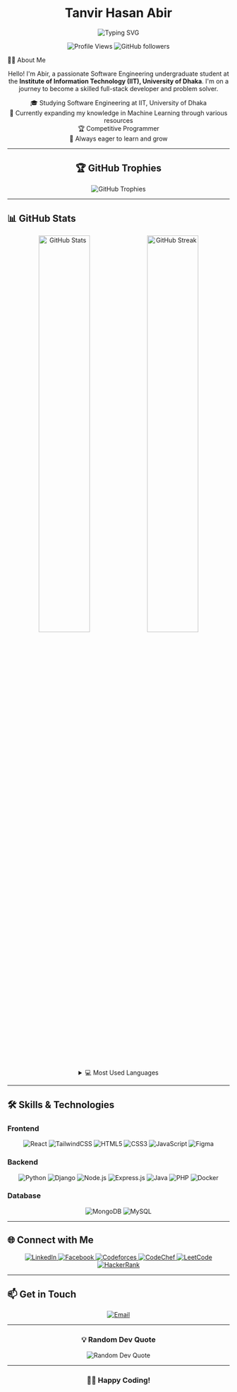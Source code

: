 <h1 align="center">Tanvir Hasan Abir</h1>
<p align="center">
  <img src="https://readme-typing-svg.herokuapp.com?font=Fira+Code&size=22&duration=3000&pause=1000&color=36BCF7&center=true&vCenter=true&width=435&lines=Full+Stack+Developer;Software+Engineering+Student;Competitive+Programmer;" alt="Typing SVG" />
</p>
<p align="center">
  <img src="https://komarev.com/ghpvc/?username=thabir303&label=Profile%20views&color=0e75b6&style=flat" alt="Profile Views" />
  <img src="https://img.shields.io/github/followers/thabir303?label=Followers&style=social" alt="GitHub followers" />
</p>

👨‍💻 About Me
<p align="center">
  Hello! I'm Abir, a passionate Software Engineering undergraduate student at the <strong>Institute of Information Technology (IIT), University of Dhaka</strong>.  I'm on a journey to become a skilled full-stack developer and problem solver.
</p>
<p align="center">
  🎓 Studying Software Engineering at IIT, University of Dhaka<br>
  🤖 Currently expanding my knowledge in Machine Learning through various resources<br>
  🏆 Competitive Programmer<br>
  🌱 Always eager to learn and grow
</p>

---

<h2 align="center">🏆 GitHub Trophies</h2>

<p align="center">
  <img src="https://github-profile-trophy.vercel.app/?username=thabir303&theme=algolia&no-frame=true&no-bg=true&margin-w=4&column=7" alt="GitHub Trophies" />
</p>

---

## 📊 GitHub Stats

<p align="center">
  <img width="48%" src="https://github-readme-stats.vercel.app/api?username=thabir303&show_icons=true&theme=algolia" alt="GitHub Stats" />
  <img width="48%" src="https://github-readme-streak-stats.herokuapp.com/?user=thabir303&theme=algolia" alt="GitHub Streak" />
</p>

<details>
  <summary align="center">💻 Most Used Languages</summary>
  <p align="center">
    <img src="https://github-readme-stats.vercel.app/api/top-langs/?username=thabir303&layout=compact&theme=algolia" alt="Top Languages" />
  </p>
</details>

---

## 🛠️ Skills & Technologies

### Frontend
<p align="center">
  <img src="https://img.shields.io/badge/react-%2320232a.svg?style=for-the-badge&logo=react&logoColor=%2361DAFB" alt="React" />
  <img src="https://img.shields.io/badge/tailwindcss-%2338B2AC.svg?style=for-the-badge&logo=tailwind-css&logoColor=white" alt="TailwindCSS" />
  <img src="https://img.shields.io/badge/html5-%23E34F26.svg?style=for-the-badge&logo=html5&logoColor=white" alt="HTML5" />
  <img src="https://img.shields.io/badge/css3-%231572B6.svg?style=for-the-badge&logo=css3&logoColor=white" alt="CSS3" />
  <img src="https://img.shields.io/badge/javascript-%23323330.svg?style=for-the-badge&logo=javascript&logoColor=%23F7DF1E" alt="JavaScript" />
  <img src="https://img.shields.io/badge/figma-%23F24E1E.svg?style=for-the-badge&logo=figma&logoColor=white" alt="Figma" />
</p>

### Backend
<p align="center">
  <img src="https://img.shields.io/badge/python-3670A0?style=for-the-badge&logo=python&logoColor=ffdd54" alt="Python" />
  <img src="https://img.shields.io/badge/django-%23092E20.svg?style=for-the-badge&logo=django&logoColor=white" alt="Django" />
  <img src="https://img.shields.io/badge/node.js-6DA55F?style=for-the-badge&logo=node.js&logoColor=white" alt="Node.js" />
  <img src="https://img.shields.io/badge/express.js-%23404d59.svg?style=for-the-badge&logo=express&logoColor=%2361DAFB" alt="Express.js" />
  <img src="https://img.shields.io/badge/java-%23ED8B00.svg?style=for-the-badge&logo=openjdk&logoColor=white" alt="Java" />
  <img src="https://img.shields.io/badge/php-%23777BB4.svg?style=for-the-badge&logo=php&logoColor=white" alt="PHP" />
  <img src="https://img.shields.io/badge/docker-%230db7ed.svg?style=for-the-badge&logo=docker&logoColor=white" alt="Docker" />
</p>

### Database
<p align="center">
  <img src="https://img.shields.io/badge/MongoDB-%234ea94b.svg?style=for-the-badge&logo=mongodb&logoColor=white" alt="MongoDB" />
  <img src="https://img.shields.io/badge/mysql-%2300f.svg?style=for-the-badge&logo=mysql&logoColor=white" alt="MySQL" />
</p>

---

## 🌐 Connect with Me

<p align="center">
  <a href="https://www.linkedin.com/in/tanvir-hasan-abir-30219b264/" target="_blank">
    <img src="https://img.shields.io/badge/linkedin-%230077B5.svg?style=for-the-badge&logo=linkedin&logoColor=white" alt="LinkedIn" />
  </a>
  <a href="https://www.facebook.com/tanvirhasan.abir.1321" target="_blank">
    <img src="https://img.shields.io/badge/Facebook-%231877F2.svg?style=for-the-badge&logo=Facebook&logoColor=white" alt="Facebook" />
  </a>
  <a href="https://codeforces.com/profile/th_abir303" target="_blank">
    <img src="https://img.shields.io/badge/Codeforces-445f9d?style=for-the-badge&logo=Codeforces&logoColor=white" alt="Codeforces" />
  </a>
  <a href="https://www.codechef.com/users/th_abir303" target="_blank">
    <img src="https://img.shields.io/badge/CodeChef-%23964B00.svg?style=for-the-badge&logo=CodeChef&logoColor=white" alt="CodeChef" />
  </a>
  <a href="https://leetcode.com/u/th_abir303/" target="_blank">
    <img src="https://img.shields.io/badge/LeetCode-000000?style=for-the-badge&logo=LeetCode&logoColor=#d16c06" alt="LeetCode" />
  </a>
  <a href="https://www.hackerrank.com/profile/th_abir303" target="_blank">
    <img src="https://img.shields.io/badge/-Hackerrank-2EC866?style=for-the-badge&logo=HackerRank&logoColor=white" alt="HackerRank" />
  </a>
</p>

---

## 📫 Get in Touch

<p align="center">
  <a href="mailto:bsse1321@iit.du.ac.bd">
    <img src="https://img.shields.io/badge/Email-D14836?style=for-the-badge&logo=gmail&logoColor=white" alt="Email" />
  </a>
</p>

---

<h3 align="center">💡 Random Dev Quote</h3>
<p align="center">
  <img src="https://quotes-github-readme.vercel.app/api?type=horizontal&theme=algolia" alt="Random Dev Quote" />
</p>

---

<h3 align="center">👨‍💻 Happy Coding!</h3>
